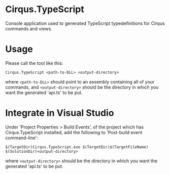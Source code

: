 # Cirqus.TypeScript
Console application used to generated TypeScript typedefinitions for Cirqus commands and views.

# Usage
Please call the tool like this:

    Cirqus.TypeScript <path-to-DLL> <output-directory>

where `<path-to-DLL>` should point to an assembly containing all of your commands, and `<output-directory>` should be the directory in which you want the generated 'api.ts' to be put.

# Integrate in Visual Studio
Under 'Project Properties > Build Events', of the project which has Cirqus.TypeScript installed, add the following to 'Post-build event command-line':

    $(TargetDir)Cirqus.TypeScript.exe $(TargetDir)$(TargetFileName) $(SolutionDir)<output-directory>
	
where `<output-directory>` should be the directory in which you want the generated 'api.ts' to be put.
